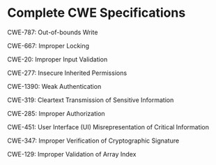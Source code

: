 

# Complete CWE Specifications

CWE-787: Out-of-bounds Write

CWE-667: Improper Locking

CWE-20: Improper Input Validation

CWE-277: Insecure Inherited Permissions

CWE-1390: Weak Authentication

CWE-319: Cleartext Transmission of Sensitive Information

CWE-285: Improper Authorization

CWE-451: User Interface (UI) Misrepresentation of Critical Information

CWE-347: Improper Verification of Cryptographic Signature

CWE-129: Improper Validation of Array Index